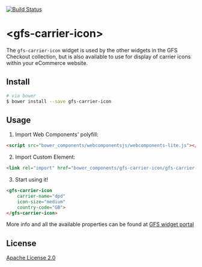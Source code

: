 [![Build Status](https://travis-ci.org/GlobalFreightSolutions/gfs-carrier-icon.svg?branch=master)](https://travis-ci.org/GlobalFreightSolutions/gfs-carrier-icon)


# &lt;gfs-carrier-icon&gt;

The `gfs-carrier-icon` widget is used by the other widgets in the GFS Checkout collection, but is also available to use for display of carrier icons within your eCommerce website.

## Install

```bash
# via bower
$ bower install --save gfs-carrier-icon
```

## Usage

1. Import Web Components' polyfill:

```html
<script src="bower_components/webcomponentsjs/webcomponents-lite.js"></script>
```

2. Import Custom Element:

```html
<link rel="import" href="bower_components/gfs-carrier-icon/gfs-carrier-icon.html">
```

3. Start using it!

<!---
```
<custom-element-demo>
    <template>
        <script src="../webcomponentsjs/webcomponents-lite.js"></script>
        <link rel="import" href="gfs-carrier-icon.html">
        <next-code-block></next-code-block>
    </template>
</custom-element-demo>
```
-->

```html
<gfs-carrier-icon
    carrier-name="dpd"
    icon-size="medium"
    country-code="GB">
</gfs-carrier-icon>
```

More info and all the available properties can be found at [GFS widget portal](http://developer.justshoutgfs.com/info/documentation/gfs-checkout/the-gfs-checkout-widgets/carrier-icon-widget/ "The GFS Carrier Icon Widget")


## License

[Apache License 2.0](https://www.apache.org/licenses/LICENSE-2.0.html)